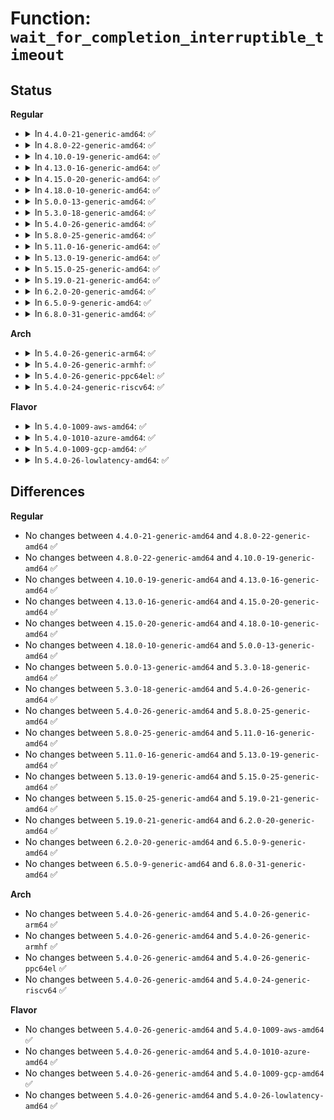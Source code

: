 # Function: <code>wait_for_completion_interruptible_timeout</code>

## Status
<b>Regular</b>
<ul>
<li>
<details>
<summary>In <code>4.4.0-21-generic-amd64</code>: ✅</summary>

```c
long int wait_for_completion_interruptible_timeout(struct completion * x, long unsigned int timeout)
```

```json
{
  "name": "wait_for_completion_interruptible_timeout",
  "collision_type": "Unique Global",
  "inline_type": "No",
  "funcs": [
    {
      "addr": 18446744071587369664,
      "name": "wait_for_completion_interruptible_timeout",
      "external": true,
      "loc": "kernel/sched/completion.c:209",
      "file": "kernel/sched/completion.c",
      "inline": "seen, unknown",
      "caller_inline": [],
      "caller_func": [
        "drivers/base/firmware_class.c:_request_firmware"
      ]
    }
  ],
  "symbols": [
    {
      "addr": 18446744071587369664,
      "name": "wait_for_completion_interruptible_timeout",
      "section": ".text",
      "bind": "STB_GLOBAL",
      "size": 330
    }
  ]
}
```
</details>
</li>
<li>
<details>
<summary>In <code>4.8.0-22-generic-amd64</code>: ✅</summary>

```c
long int wait_for_completion_interruptible_timeout(struct completion * x, long unsigned int timeout)
```

```json
{
  "name": "wait_for_completion_interruptible_timeout",
  "collision_type": "Unique Global",
  "inline_type": "No",
  "funcs": [
    {
      "addr": 18446744071587870480,
      "name": "wait_for_completion_interruptible_timeout",
      "external": true,
      "loc": "kernel/sched/completion.c:209",
      "file": "kernel/sched/completion.c",
      "inline": "seen, unknown",
      "caller_inline": [],
      "caller_func": [
        "drivers/base/firmware_class.c:_request_firmware"
      ]
    }
  ],
  "symbols": [
    {
      "addr": 18446744071587870480,
      "name": "wait_for_completion_interruptible_timeout",
      "section": ".text",
      "bind": "STB_GLOBAL",
      "size": 330
    }
  ]
}
```
</details>
</li>
<li>
<details>
<summary>In <code>4.10.0-19-generic-amd64</code>: ✅</summary>

```c
long int wait_for_completion_interruptible_timeout(struct completion * x, long unsigned int timeout)
```

```json
{
  "name": "wait_for_completion_interruptible_timeout",
  "collision_type": "Unique Global",
  "inline_type": "No",
  "funcs": [
    {
      "addr": 18446744071588085040,
      "name": "wait_for_completion_interruptible_timeout",
      "external": true,
      "loc": "kernel/sched/completion.c:209",
      "file": "kernel/sched/completion.c",
      "inline": "seen, unknown",
      "caller_inline": [],
      "caller_func": [
        "drivers/input/touchscreen/elants_i2c.c:elants_i2c_calibrate"
      ]
    }
  ],
  "symbols": [
    {
      "addr": 18446744071588085040,
      "name": "wait_for_completion_interruptible_timeout",
      "section": ".text",
      "bind": "STB_GLOBAL",
      "size": 326
    }
  ]
}
```
</details>
</li>
<li>
<details>
<summary>In <code>4.13.0-16-generic-amd64</code>: ✅</summary>

```c
long int wait_for_completion_interruptible_timeout(struct completion * x, long unsigned int timeout)
```

```json
{
  "name": "wait_for_completion_interruptible_timeout",
  "collision_type": "Unique Global",
  "inline_type": "No",
  "funcs": [
    {
      "addr": 18446744071588310896,
      "name": "wait_for_completion_interruptible_timeout",
      "external": true,
      "loc": "kernel/sched/completion.c:212",
      "file": "kernel/sched/completion.c",
      "inline": "seen, unknown",
      "caller_inline": [],
      "caller_func": [
        "drivers/input/touchscreen/elants_i2c.c:elants_i2c_calibrate"
      ]
    }
  ],
  "symbols": [
    {
      "addr": 18446744071588310896,
      "name": "wait_for_completion_interruptible_timeout",
      "section": ".text",
      "bind": "STB_GLOBAL",
      "size": 326
    }
  ]
}
```
</details>
</li>
<li>
<details>
<summary>In <code>4.15.0-20-generic-amd64</code>: ✅</summary>

```c
long int wait_for_completion_interruptible_timeout(struct completion * x, long unsigned int timeout)
```

```json
{
  "name": "wait_for_completion_interruptible_timeout",
  "collision_type": "Unique Global",
  "inline_type": "No",
  "funcs": [
    {
      "addr": 18446744071588876992,
      "name": "wait_for_completion_interruptible_timeout",
      "external": true,
      "loc": "kernel/sched/completion.c:226",
      "file": "kernel/sched/completion.c",
      "inline": "seen, unknown",
      "caller_inline": [],
      "caller_func": [
        "drivers/input/touchscreen/elants_i2c.c:elants_i2c_calibrate"
      ]
    }
  ],
  "symbols": [
    {
      "addr": 18446744071588876992,
      "name": "wait_for_completion_interruptible_timeout",
      "section": ".text",
      "bind": "STB_GLOBAL",
      "size": 335
    }
  ]
}
```
</details>
</li>
<li>
<details>
<summary>In <code>4.18.0-10-generic-amd64</code>: ✅</summary>

```c
long int wait_for_completion_interruptible_timeout(struct completion * x, long unsigned int timeout)
```

```json
{
  "name": "wait_for_completion_interruptible_timeout",
  "collision_type": "Unique Global",
  "inline_type": "No",
  "funcs": [
    {
      "addr": 18446744071589254752,
      "name": "wait_for_completion_interruptible_timeout",
      "external": true,
      "loc": "kernel/sched/completion.c:223",
      "file": "kernel/sched/completion.c",
      "inline": "seen, unknown",
      "caller_inline": [],
      "caller_func": [
        "drivers/input/touchscreen/elants_i2c.c:elants_i2c_calibrate"
      ]
    }
  ],
  "symbols": [
    {
      "addr": 18446744071589254752,
      "name": "wait_for_completion_interruptible_timeout",
      "section": ".text",
      "bind": "STB_GLOBAL",
      "size": 346
    }
  ]
}
```
</details>
</li>
<li>
<details>
<summary>In <code>5.0.0-13-generic-amd64</code>: ✅</summary>

```c
long int wait_for_completion_interruptible_timeout(struct completion * x, long unsigned int timeout)
```

```json
{
  "name": "wait_for_completion_interruptible_timeout",
  "collision_type": "Unique Global",
  "inline_type": "No",
  "funcs": [
    {
      "addr": 18446744071589497664,
      "name": "wait_for_completion_interruptible_timeout",
      "external": true,
      "loc": "kernel/sched/completion.c:223",
      "file": "kernel/sched/completion.c",
      "inline": "seen, unknown",
      "caller_inline": [],
      "caller_func": [
        "drivers/tty/serdev/core.c:serdev_device_write",
        "drivers/input/touchscreen/elants_i2c.c:elants_i2c_calibrate"
      ]
    }
  ],
  "symbols": [
    {
      "addr": 18446744071589497664,
      "name": "wait_for_completion_interruptible_timeout",
      "section": ".text",
      "bind": "STB_GLOBAL",
      "size": 346
    }
  ]
}
```
</details>
</li>
<li>
<details>
<summary>In <code>5.3.0-18-generic-amd64</code>: ✅</summary>

```c
long int wait_for_completion_interruptible_timeout(struct completion * x, long unsigned int timeout)
```

```json
{
  "name": "wait_for_completion_interruptible_timeout",
  "collision_type": "Unique Global",
  "inline_type": "No",
  "funcs": [
    {
      "addr": 18446744071589958304,
      "name": "wait_for_completion_interruptible_timeout",
      "external": true,
      "loc": "kernel/sched/completion.c:223",
      "file": "kernel/sched/completion.c",
      "inline": "seen, unknown",
      "caller_inline": [],
      "caller_func": [
        "drivers/tty/serdev/core.c:serdev_device_write",
        "drivers/input/touchscreen/elants_i2c.c:elants_i2c_calibrate",
        "net/packet/af_packet.c:tpacket_snd"
      ]
    }
  ],
  "symbols": [
    {
      "addr": 18446744071589958304,
      "name": "wait_for_completion_interruptible_timeout",
      "section": ".text",
      "bind": "STB_GLOBAL",
      "size": 301
    }
  ]
}
```
</details>
</li>
<li>
<details>
<summary>In <code>5.4.0-26-generic-amd64</code>: ✅</summary>

```c
long int wait_for_completion_interruptible_timeout(struct completion * x, long unsigned int timeout)
```

```json
{
  "name": "wait_for_completion_interruptible_timeout",
  "collision_type": "Unique Global",
  "inline_type": "No",
  "funcs": [
    {
      "addr": 18446744071590185968,
      "name": "wait_for_completion_interruptible_timeout",
      "external": true,
      "loc": "kernel/sched/completion.c:223",
      "file": "kernel/sched/completion.c",
      "inline": "seen, unknown",
      "caller_inline": [],
      "caller_func": [
        "drivers/tty/serdev/core.c:serdev_device_write",
        "drivers/input/touchscreen/elants_i2c.c:elants_i2c_calibrate",
        "net/packet/af_packet.c:tpacket_snd"
      ]
    }
  ],
  "symbols": [
    {
      "addr": 18446744071590185968,
      "name": "wait_for_completion_interruptible_timeout",
      "section": ".text",
      "bind": "STB_GLOBAL",
      "size": 301
    }
  ]
}
```
</details>
</li>
<li>
<details>
<summary>In <code>5.8.0-25-generic-amd64</code>: ✅</summary>

```c
long int wait_for_completion_interruptible_timeout(struct completion * x, long unsigned int timeout)
```

```json
{
  "name": "wait_for_completion_interruptible_timeout",
  "collision_type": "Unique Global",
  "inline_type": "No",
  "funcs": [
    {
      "addr": 18446744071591203648,
      "name": "wait_for_completion_interruptible_timeout",
      "external": true,
      "loc": "kernel/sched/completion.c:225",
      "file": "kernel/sched/completion.c",
      "inline": "seen, unknown",
      "caller_inline": [],
      "caller_func": [
        "drivers/tty/serdev/core.c:serdev_device_write",
        "drivers/input/touchscreen/elants_i2c.c:elants_i2c_calibrate",
        "net/packet/af_packet.c:tpacket_snd"
      ]
    }
  ],
  "symbols": [
    {
      "addr": 18446744071591203648,
      "name": "wait_for_completion_interruptible_timeout",
      "section": ".text",
      "bind": "STB_GLOBAL",
      "size": 31
    }
  ]
}
```
</details>
</li>
<li>
<details>
<summary>In <code>5.11.0-16-generic-amd64</code>: ✅</summary>

```c
long int wait_for_completion_interruptible_timeout(struct completion * x, long unsigned int timeout)
```

```json
{
  "name": "wait_for_completion_interruptible_timeout",
  "collision_type": "Unique Global",
  "inline_type": "No",
  "funcs": [
    {
      "addr": 18446744071591698784,
      "name": "wait_for_completion_interruptible_timeout",
      "external": true,
      "loc": "kernel/sched/completion.c:225",
      "file": "kernel/sched/completion.c",
      "inline": "seen, unknown",
      "caller_inline": [],
      "caller_func": [
        "drivers/tty/serdev/core.c:serdev_device_write",
        "drivers/input/touchscreen/elants_i2c.c:elants_i2c_calibrate",
        "net/packet/af_packet.c:tpacket_snd"
      ]
    }
  ],
  "symbols": [
    {
      "addr": 18446744071591698784,
      "name": "wait_for_completion_interruptible_timeout",
      "section": ".text",
      "bind": "STB_GLOBAL",
      "size": 31
    }
  ]
}
```
</details>
</li>
<li>
<details>
<summary>In <code>5.13.0-19-generic-amd64</code>: ✅</summary>

```c
long int wait_for_completion_interruptible_timeout(struct completion * x, long unsigned int timeout)
```

```json
{
  "name": "wait_for_completion_interruptible_timeout",
  "collision_type": "Unique Global",
  "inline_type": "No",
  "funcs": [
    {
      "addr": 18446744071591641296,
      "name": "wait_for_completion_interruptible_timeout",
      "external": true,
      "loc": "kernel/sched/completion.c:225",
      "file": "kernel/sched/completion.c",
      "inline": "seen, unknown",
      "caller_inline": [],
      "caller_func": [
        "drivers/tty/serdev/core.c:serdev_device_write",
        "drivers/vfio/vfio.c:vfio_unregister_group_dev",
        "drivers/input/touchscreen/elants_i2c.c:elants_i2c_calibrate",
        "net/packet/af_packet.c:tpacket_snd"
      ]
    }
  ],
  "symbols": [
    {
      "addr": 18446744071591641296,
      "name": "wait_for_completion_interruptible_timeout",
      "section": ".text",
      "bind": "STB_GLOBAL",
      "size": 31
    }
  ]
}
```
</details>
</li>
<li>
<details>
<summary>In <code>5.15.0-25-generic-amd64</code>: ✅</summary>

```c
long int wait_for_completion_interruptible_timeout(struct completion * x, long unsigned int timeout)
```

```json
{
  "name": "wait_for_completion_interruptible_timeout",
  "collision_type": "Unique Global",
  "inline_type": "No",
  "funcs": [
    {
      "addr": 18446744071592815216,
      "name": "wait_for_completion_interruptible_timeout",
      "external": true,
      "loc": "kernel/sched/completion.c:225",
      "file": "kernel/sched/completion.c",
      "inline": "seen, unknown",
      "caller_inline": [],
      "caller_func": [
        "drivers/tty/serdev/core.c:serdev_device_write",
        "drivers/vfio/vfio.c:vfio_unregister_group_dev",
        "drivers/input/touchscreen/elants_i2c.c:elants_i2c_calibrate",
        "net/packet/af_packet.c:tpacket_snd"
      ]
    }
  ],
  "symbols": [
    {
      "addr": 18446744071592815216,
      "name": "wait_for_completion_interruptible_timeout",
      "section": ".text",
      "bind": "STB_GLOBAL",
      "size": 31
    }
  ]
}
```
</details>
</li>
<li>
<details>
<summary>In <code>5.19.0-21-generic-amd64</code>: ✅</summary>

```c
long int wait_for_completion_interruptible_timeout(struct completion * x, long unsigned int timeout)
```

```json
{
  "name": "wait_for_completion_interruptible_timeout",
  "collision_type": "Unique Global",
  "inline_type": "No",
  "funcs": [
    {
      "addr": 18446744071594717424,
      "name": "wait_for_completion_interruptible_timeout",
      "external": true,
      "loc": "kernel/sched/completion.c:225",
      "file": "kernel/sched/build_utility.c",
      "inline": "seen, unknown",
      "caller_inline": [],
      "caller_func": [
        "drivers/tty/serdev/core.c:serdev_device_write",
        "drivers/vfio/vfio.c:vfio_unregister_group_dev",
        "drivers/input/touchscreen/elants_i2c.c:elants_i2c_calibrate",
        "net/packet/af_packet.c:tpacket_snd"
      ]
    }
  ],
  "symbols": [
    {
      "addr": 18446744071594717424,
      "name": "wait_for_completion_interruptible_timeout",
      "section": ".text",
      "bind": "STB_GLOBAL",
      "size": 43
    }
  ]
}
```
</details>
</li>
<li>
<details>
<summary>In <code>6.2.0-20-generic-amd64</code>: ✅</summary>

```c
long int wait_for_completion_interruptible_timeout(struct completion * x, long unsigned int timeout)
```

```json
{
  "name": "wait_for_completion_interruptible_timeout",
  "collision_type": "Unique Global",
  "inline_type": "No",
  "funcs": [
    {
      "addr": 18446744071596465632,
      "name": "wait_for_completion_interruptible_timeout",
      "external": true,
      "loc": "kernel/sched/completion.c:226",
      "file": "kernel/sched/build_utility.c",
      "inline": "seen, unknown",
      "caller_inline": [],
      "caller_func": [
        "security/apparmor/notify.c:aa_do_notification",
        "drivers/tty/serdev/core.c:serdev_device_write",
        "drivers/char/hw_random/core.c:hwrng_fillfn",
        "drivers/input/touchscreen/elants_i2c.c:elants_i2c_calibrate",
        "net/packet/af_packet.c:tpacket_snd"
      ]
    }
  ],
  "symbols": [
    {
      "addr": 18446744071596465632,
      "name": "wait_for_completion_interruptible_timeout",
      "section": ".text",
      "bind": "STB_GLOBAL",
      "size": 373
    }
  ]
}
```
</details>
</li>
<li>
<details>
<summary>In <code>6.5.0-9-generic-amd64</code>: ✅</summary>

```c
long int wait_for_completion_interruptible_timeout(struct completion * x, long unsigned int timeout)
```

```json
{
  "name": "wait_for_completion_interruptible_timeout",
  "collision_type": "Unique Global",
  "inline_type": "No",
  "funcs": [
    {
      "addr": 18446744071597007440,
      "name": "wait_for_completion_interruptible_timeout",
      "external": true,
      "loc": "kernel/sched/completion.c:226",
      "file": "kernel/sched/build_utility.c",
      "inline": "seen, unknown",
      "caller_inline": [],
      "caller_func": [
        "security/apparmor/notify.c:aa_do_notification",
        "io_uring/io_uring.c:io_ring_exit_work",
        "drivers/tty/serdev/core.c:serdev_device_write",
        "drivers/char/hw_random/core.c:hwrng_fillfn",
        "drivers/input/touchscreen/elants_i2c.c:elants_i2c_calibrate",
        "net/packet/af_packet.c:tpacket_snd"
      ]
    }
  ],
  "symbols": [
    {
      "addr": 18446744071597007440,
      "name": "wait_for_completion_interruptible_timeout",
      "section": ".text",
      "bind": "STB_GLOBAL",
      "size": 373
    }
  ]
}
```
</details>
</li>
<li>
<details>
<summary>In <code>6.8.0-31-generic-amd64</code>: ✅</summary>

```c
long int wait_for_completion_interruptible_timeout(struct completion * x, long unsigned int timeout)
```

```json
{
  "name": "wait_for_completion_interruptible_timeout",
  "collision_type": "Unique Global",
  "inline_type": "No",
  "funcs": [
    {
      "addr": 18446744071597936736,
      "name": "wait_for_completion_interruptible_timeout",
      "external": true,
      "loc": "kernel/sched/completion.c:236",
      "file": "kernel/sched/build_utility.c",
      "inline": "seen, unknown",
      "caller_inline": [],
      "caller_func": [
        "security/apparmor/notify.c:aa_do_notification",
        "io_uring/io_uring.c:io_ring_exit_work",
        "drivers/tty/serdev/core.c:serdev_device_write",
        "drivers/char/hw_random/core.c:hwrng_yield",
        "drivers/char/hw_random/core.c:hwrng_fillfn",
        "drivers/gpu/drm/drm_atomic_helper.c:drm_atomic_helper_setup_commit",
        "drivers/input/touchscreen/elants_i2c.c:elants_i2c_calibrate",
        "net/packet/af_packet.c:tpacket_snd"
      ]
    }
  ],
  "symbols": [
    {
      "addr": 18446744071597936736,
      "name": "wait_for_completion_interruptible_timeout",
      "section": ".text",
      "bind": "STB_GLOBAL",
      "size": 373
    }
  ]
}
```
</details>
</li>
</ul>
<b>Arch</b>
<ul>
<li>
<details>
<summary>In <code>5.4.0-26-generic-arm64</code>: ✅</summary>

```c
long int wait_for_completion_interruptible_timeout(struct completion * x, long unsigned int timeout)
```

```json
{
  "name": "wait_for_completion_interruptible_timeout",
  "collision_type": "Unique Global",
  "inline_type": "No",
  "funcs": [
    {
      "addr": 18446603336503929592,
      "name": "wait_for_completion_interruptible_timeout",
      "external": true,
      "loc": "kernel/sched/completion.c:223",
      "file": "kernel/sched/completion.c",
      "inline": "seen, unknown",
      "caller_inline": [],
      "caller_func": [
        "drivers/tty/serdev/core.c:serdev_device_write",
        "net/packet/af_packet.c:tpacket_snd"
      ]
    }
  ],
  "symbols": [
    {
      "addr": 18446603336503929592,
      "name": "wait_for_completion_interruptible_timeout",
      "section": ".text",
      "bind": "STB_GLOBAL",
      "size": 64
    }
  ]
}
```
</details>
</li>
<li>
<details>
<summary>In <code>5.4.0-26-generic-armhf</code>: ✅</summary>

```c
long int wait_for_completion_interruptible_timeout(struct completion * x, long unsigned int timeout)
```

```json
{
  "name": "wait_for_completion_interruptible_timeout",
  "collision_type": "Unique Global",
  "inline_type": "No",
  "funcs": [
    {
      "addr": 3236539944,
      "name": "wait_for_completion_interruptible_timeout",
      "external": true,
      "loc": "kernel/sched/completion.c:223",
      "file": "kernel/sched/completion.c",
      "inline": "seen, unknown",
      "caller_inline": [],
      "caller_func": [
        "drivers/tty/serdev/core.c:serdev_device_write",
        "net/packet/af_packet.c:tpacket_snd"
      ]
    }
  ],
  "symbols": [
    {
      "addr": 3236539944,
      "name": "wait_for_completion_interruptible_timeout",
      "section": ".text",
      "bind": "STB_GLOBAL",
      "size": 368
    }
  ]
}
```
</details>
</li>
<li>
<details>
<summary>In <code>5.4.0-26-generic-ppc64el</code>: ✅</summary>

```c
long int wait_for_completion_interruptible_timeout(struct completion * x, long unsigned int timeout)
```

```json
{
  "name": "wait_for_completion_interruptible_timeout",
  "collision_type": "Unique Global",
  "inline_type": "No",
  "funcs": [
    {
      "addr": 13835058055297779424,
      "name": "wait_for_completion_interruptible_timeout",
      "external": true,
      "loc": "kernel/sched/completion.c:223",
      "file": "kernel/sched/completion.c",
      "inline": "seen, unknown",
      "caller_inline": [],
      "caller_func": [
        "drivers/tty/serdev/core.c:serdev_device_write",
        "net/packet/af_packet.c:tpacket_snd"
      ]
    }
  ],
  "symbols": [
    {
      "addr": 13835058055297779424,
      "name": "wait_for_completion_interruptible_timeout",
      "section": ".text",
      "bind": "STB_GLOBAL",
      "size": 552
    }
  ]
}
```
</details>
</li>
<li>
<details>
<summary>In <code>5.4.0-24-generic-riscv64</code>: ✅</summary>

```c
long int wait_for_completion_interruptible_timeout(struct completion * x, long unsigned int timeout)
```

```json
{
  "name": "wait_for_completion_interruptible_timeout",
  "collision_type": "Unique Global",
  "inline_type": "No",
  "funcs": [
    {
      "addr": 18446743936279798090,
      "name": "wait_for_completion_interruptible_timeout",
      "external": true,
      "loc": "kernel/sched/completion.c:223",
      "file": "kernel/sched/completion.c",
      "inline": "seen, unknown",
      "caller_inline": [],
      "caller_func": [
        "drivers/tty/serdev/core.c:serdev_device_write",
        "net/packet/af_packet.c:tpacket_snd"
      ]
    }
  ],
  "symbols": [
    {
      "addr": 18446743936279798090,
      "name": "wait_for_completion_interruptible_timeout",
      "section": ".text",
      "bind": "STB_GLOBAL",
      "size": 390
    }
  ]
}
```
</details>
</li>
</ul>
<b>Flavor</b>
<ul>
<li>
<details>
<summary>In <code>5.4.0-1009-aws-amd64</code>: ✅</summary>

```c
long int wait_for_completion_interruptible_timeout(struct completion * x, long unsigned int timeout)
```

```json
{
  "name": "wait_for_completion_interruptible_timeout",
  "collision_type": "Unique Global",
  "inline_type": "No",
  "funcs": [
    {
      "addr": 18446744071589788256,
      "name": "wait_for_completion_interruptible_timeout",
      "external": true,
      "loc": "kernel/sched/completion.c:223",
      "file": "kernel/sched/completion.c",
      "inline": "seen, unknown",
      "caller_inline": [],
      "caller_func": [
        "drivers/tty/serdev/core.c:serdev_device_write",
        "net/packet/af_packet.c:tpacket_snd"
      ]
    }
  ],
  "symbols": [
    {
      "addr": 18446744071589788256,
      "name": "wait_for_completion_interruptible_timeout",
      "section": ".text",
      "bind": "STB_GLOBAL",
      "size": 301
    }
  ]
}
```
</details>
</li>
<li>
<details>
<summary>In <code>5.4.0-1010-azure-amd64</code>: ✅</summary>

```c
long int wait_for_completion_interruptible_timeout(struct completion * x, long unsigned int timeout)
```

```json
{
  "name": "wait_for_completion_interruptible_timeout",
  "collision_type": "Unique Global",
  "inline_type": "No",
  "funcs": [
    {
      "addr": 18446744071589510784,
      "name": "wait_for_completion_interruptible_timeout",
      "external": true,
      "loc": "kernel/sched/completion.c:223",
      "file": "kernel/sched/completion.c",
      "inline": "seen, unknown",
      "caller_inline": [],
      "caller_func": [
        "net/packet/af_packet.c:tpacket_snd"
      ]
    }
  ],
  "symbols": [
    {
      "addr": 18446744071589510784,
      "name": "wait_for_completion_interruptible_timeout",
      "section": ".text",
      "bind": "STB_GLOBAL",
      "size": 289
    }
  ]
}
```
</details>
</li>
<li>
<details>
<summary>In <code>5.4.0-1009-gcp-amd64</code>: ✅</summary>

```c
long int wait_for_completion_interruptible_timeout(struct completion * x, long unsigned int timeout)
```

```json
{
  "name": "wait_for_completion_interruptible_timeout",
  "collision_type": "Unique Global",
  "inline_type": "No",
  "funcs": [
    {
      "addr": 18446744071590231664,
      "name": "wait_for_completion_interruptible_timeout",
      "external": true,
      "loc": "kernel/sched/completion.c:223",
      "file": "kernel/sched/completion.c",
      "inline": "seen, unknown",
      "caller_inline": [],
      "caller_func": [
        "drivers/tty/serdev/core.c:serdev_device_write",
        "drivers/input/touchscreen/elants_i2c.c:elants_i2c_calibrate",
        "net/packet/af_packet.c:tpacket_snd"
      ]
    }
  ],
  "symbols": [
    {
      "addr": 18446744071590231664,
      "name": "wait_for_completion_interruptible_timeout",
      "section": ".text",
      "bind": "STB_GLOBAL",
      "size": 301
    }
  ]
}
```
</details>
</li>
<li>
<details>
<summary>In <code>5.4.0-26-lowlatency-amd64</code>: ✅</summary>

```c
long int wait_for_completion_interruptible_timeout(struct completion * x, long unsigned int timeout)
```

```json
{
  "name": "wait_for_completion_interruptible_timeout",
  "collision_type": "Unique Global",
  "inline_type": "No",
  "funcs": [
    {
      "addr": 18446744071590282496,
      "name": "wait_for_completion_interruptible_timeout",
      "external": true,
      "loc": "kernel/sched/completion.c:223",
      "file": "kernel/sched/completion.c",
      "inline": "seen, unknown",
      "caller_inline": [],
      "caller_func": [
        "drivers/tty/serdev/core.c:serdev_device_write",
        "drivers/input/touchscreen/elants_i2c.c:elants_i2c_calibrate",
        "net/packet/af_packet.c:tpacket_snd"
      ]
    }
  ],
  "symbols": [
    {
      "addr": 18446744071590282496,
      "name": "wait_for_completion_interruptible_timeout",
      "section": ".text",
      "bind": "STB_GLOBAL",
      "size": 282
    }
  ]
}
```
</details>
</li>
</ul>

## Differences
<b>Regular</b>
<ul>
<li>
No changes between <code>4.4.0-21-generic-amd64</code> and <code>4.8.0-22-generic-amd64</code> ✅
</li>
<li>
No changes between <code>4.8.0-22-generic-amd64</code> and <code>4.10.0-19-generic-amd64</code> ✅
</li>
<li>
No changes between <code>4.10.0-19-generic-amd64</code> and <code>4.13.0-16-generic-amd64</code> ✅
</li>
<li>
No changes between <code>4.13.0-16-generic-amd64</code> and <code>4.15.0-20-generic-amd64</code> ✅
</li>
<li>
No changes between <code>4.15.0-20-generic-amd64</code> and <code>4.18.0-10-generic-amd64</code> ✅
</li>
<li>
No changes between <code>4.18.0-10-generic-amd64</code> and <code>5.0.0-13-generic-amd64</code> ✅
</li>
<li>
No changes between <code>5.0.0-13-generic-amd64</code> and <code>5.3.0-18-generic-amd64</code> ✅
</li>
<li>
No changes between <code>5.3.0-18-generic-amd64</code> and <code>5.4.0-26-generic-amd64</code> ✅
</li>
<li>
No changes between <code>5.4.0-26-generic-amd64</code> and <code>5.8.0-25-generic-amd64</code> ✅
</li>
<li>
No changes between <code>5.8.0-25-generic-amd64</code> and <code>5.11.0-16-generic-amd64</code> ✅
</li>
<li>
No changes between <code>5.11.0-16-generic-amd64</code> and <code>5.13.0-19-generic-amd64</code> ✅
</li>
<li>
No changes between <code>5.13.0-19-generic-amd64</code> and <code>5.15.0-25-generic-amd64</code> ✅
</li>
<li>
No changes between <code>5.15.0-25-generic-amd64</code> and <code>5.19.0-21-generic-amd64</code> ✅
</li>
<li>
No changes between <code>5.19.0-21-generic-amd64</code> and <code>6.2.0-20-generic-amd64</code> ✅
</li>
<li>
No changes between <code>6.2.0-20-generic-amd64</code> and <code>6.5.0-9-generic-amd64</code> ✅
</li>
<li>
No changes between <code>6.5.0-9-generic-amd64</code> and <code>6.8.0-31-generic-amd64</code> ✅
</li>
</ul>
<b>Arch</b>
<ul>
<li>
No changes between <code>5.4.0-26-generic-amd64</code> and <code>5.4.0-26-generic-arm64</code> ✅
</li>
<li>
No changes between <code>5.4.0-26-generic-amd64</code> and <code>5.4.0-26-generic-armhf</code> ✅
</li>
<li>
No changes between <code>5.4.0-26-generic-amd64</code> and <code>5.4.0-26-generic-ppc64el</code> ✅
</li>
<li>
No changes between <code>5.4.0-26-generic-amd64</code> and <code>5.4.0-24-generic-riscv64</code> ✅
</li>
</ul>
<b>Flavor</b>
<ul>
<li>
No changes between <code>5.4.0-26-generic-amd64</code> and <code>5.4.0-1009-aws-amd64</code> ✅
</li>
<li>
No changes between <code>5.4.0-26-generic-amd64</code> and <code>5.4.0-1010-azure-amd64</code> ✅
</li>
<li>
No changes between <code>5.4.0-26-generic-amd64</code> and <code>5.4.0-1009-gcp-amd64</code> ✅
</li>
<li>
No changes between <code>5.4.0-26-generic-amd64</code> and <code>5.4.0-26-lowlatency-amd64</code> ✅
</li>
</ul>

